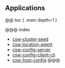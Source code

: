 ## Applications

@@ toc { .main depth=1 }

@@@ index
* [csw-cluster-seed](apps/cswclusterseed.md)    
* [csw-location-agent](apps/cswlocationagent.md)
* [csw-config-server](apps/cswonfigserverapp.md)
* [csw-config-client-cli](apps/cswconfigclientcli.md)
* [csw-host-config](apps/hostconfig.md)
@@@